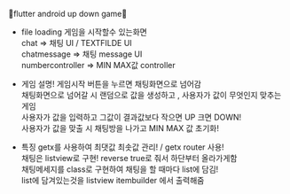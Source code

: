 
🍎flutter android up down game🍎
- file
loading  게임을 시작할수 있는화면   
chat => 채팅 UI / TEXTFILDE UI   
chatmessage => 채팅 message UI   
numbercontroller => MIN MAX값 controller   

- 게임 설명!
게임시작 버튼을 누르면 채팅화면으로 넘어감   
채팅화면으로 넘어갈 시 랜덤으로 값을 생성하고 , 사용자가 값이 무엇인지 맞추는 게임   
사용자가 값을 입력하고 그값이 결과값보다 작으면 UP 크면 DOWN!   
사용자가 값을 맞출 시 채팅방을 나가고 MIN MAX 값 초기화!   

- 특징
getx를 사용하여 최댓값 최솟값 관리! / getx router 사용!   
채팅은 listview로 구현! reverse true로 줘서 하단부터 올라가게함   
채팅메세지를 class로 구현하여 채팅을 할 때마다 list에 담김!   
list에 담겨있는것을 listview itembuilder 에서 출력해줌   


